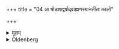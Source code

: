 +++
title = "04 आ षोडशाद्वर्षाद्ब्राह्मणस्यानतीतः कालो"

+++

<details><summary>मूलम्</summary>

आ षोडशाद्वर्षाद्ब्राह्मणस्यानतीतः कालो भवत्या द्वाविँ शात्क्षत्रियस्याचतुर्विँशाद्वैश्यस्य ४
</details>

<details><summary>Oldenberg</summary>

4. Until the sixteenth year the time has not passed for a Brāhmaṇa, until the twenty-second for a Kṣatriya, until the twenty-fourth for a Vaiśya.
</details>
